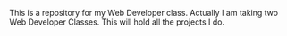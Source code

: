 This is a repository for my Web Developer class. Actually I am taking two Web Developer Classes.  This will hold all the projects I do.  
